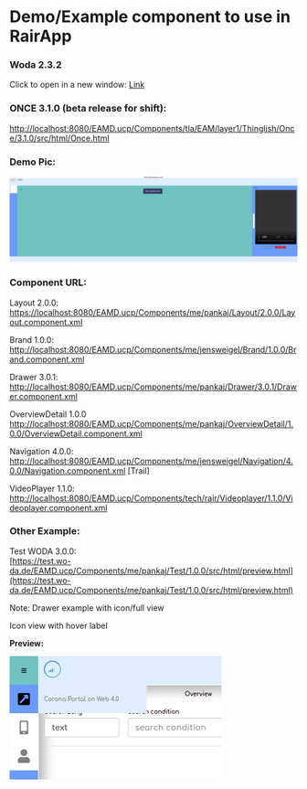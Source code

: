 # Demo/Example component to use in RairApp

### **Woda 2.3.2**

Click to open in a new window: [Link](http://localhost:8080/EAMD.ucp/Components/tla/EAM/layer1/Thinglish/Once/3.1.0/src/html/Once.html)

### ONCE 3.1.0 (beta release for shift):

[http://localhost:8080/EAMD.ucp/Components/tla/EAM/layer1/Thinglish/Once/3.1.0/src/html/Once.html](http://localhost:8080/EAMD.ucp/Components/tla/EAM/layer1/Thinglish/Once/3.1.0/src/html/Once.html)

### **Demo Pic:**

![](./attachments/image-20210709-094342.png)

### **Component URL:**

Layout 2.0.0: [https://localhost:8080/EAMD.ucp/Components/me/pankaj/Layout/2.0.0/Layout.component.xml](https://localhost:8080/EAMD.ucp/Components/me/pankaj/Layout/2.0.0/Layout.component.xml)

Brand 1.0.0: [http://localhost:8080/EAMD.ucp/Components/me/jensweigel/Brand/1.0.0/Brand.component.xml](http://localhost:8080/EAMD.ucp/Components/me/jensweigel/Brand/1.0.0/Brand.component.xml)

Drawer 3.0.1: [http://localhost:8080/EAMD.ucp/Components/me/pankaj/Drawer/3.0.1/Drawer.component.xml](http://localhost:8080/EAMD.ucp/Components/me/pankaj/Drawer/3.0.1/Drawer.component.xml)

OverviewDetail 1.0.0  
[http://localhost:8080/EAMD.ucp/Components/me/pankaj/OverviewDetail/1.0.0/OverviewDetail.component.xml](http://localhost:8080/EAMD.ucp/Components/me/pankaj/OverviewDetail/1.0.0/OverviewDetail.component.xml)

Navigation 4.0.0: [http://localhost:8080/EAMD.ucp/Components/me/jensweigel/Navigation/4.0.0/Navigation.component.xml](http://localhost:8080/EAMD.ucp/Components/me/jensweigel/Navigation/4.0.0/Navigation.component.xml) \[Trail\]

VideoPlayer 1.1.0: [http://localhost:8080/EAMD.ucp/Components/tech/rair/Videoplayer/1.1.0/Videoplayer.component.xml](http://localhost:8080/EAMD.ucp/Components/tech/rair/Videoplayer/1.1.0/Videoplayer.component.xml)

### Other Example:

Test WODA 3.0.0:  
[https://test.wo-da.de/EAMD.ucp/Components/me/pankaj/Test/1.0.0/src/html/preview.html](https://test.wo-da.de/EAMD.ucp/Components/me/pankaj/Test/1.0.0/src/html/preview.html)

Note: Drawer example with icon/full view

Icon view with hover label

**Preview:**

![](./attachments/image-20210709-105535.png)